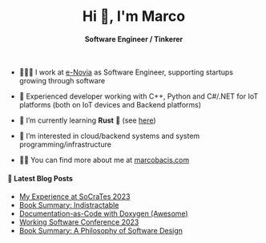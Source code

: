 
<h1 align="center">Hi 👋, I'm Marco</h1>
<h4 align="center">Software Engineer / Tinkerer</h4>

&nbsp;

- 👨🏻‍💻 I work at [e-Novia](https://e-novia.it/) as Software Engineer, supporting startups growing through software

- 💪 Experienced developer working with C++, Python and C#/.NET for IoT platforms (both on IoT devices and Backend platforms)

- 🌱 I’m currently learning **Rust** 🦀 (see [here](https://github.com/marcobacis/adventofcode))

- 👀 I’m interested in cloud/backend systems and system programming/infrastructure

- 👨‍💻 You can find more about me at [marcobacis.com](marcobacis.com)

#### 📕 Latest Blog Posts
<!-- BLOG-POST-LIST:START -->
- [My Experience at SoCraTes 2023](https://marcobacis.com/blog/socrates-2023/)
- [Book Summary: Indistractable](https://marcobacis.com/blog/indistractable-book-summary/)
- [Documentation-as-Code with Doxygen &lpar;Awesome&rpar;](https://marcobacis.com/blog/docs-as-code-doxygen-awesome/)
- [Working Software Conference 2023](https://marcobacis.com/blog/working-software-2023/)
- [Book Summary: A Philosophy of Software Design](https://marcobacis.com/blog/philosophy-of-software-design/)
<!-- BLOG-POST-LIST:END -->